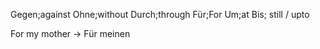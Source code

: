 Gegen;against
Ohne;without
Durch;through
Für;For
Um;at
Bis; still / upto

For my mother -> Für meinen 

